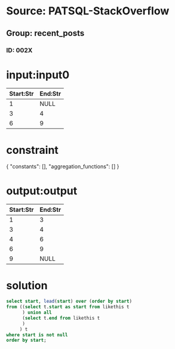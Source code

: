 # Source: PATSQL-StackOverflow
## Group: recent_posts
### ID: 002X

# input:input0

| Start:Str | End:Str |
|---|---|
| 1 | NULL |
| 3 | 4 |
| 6 | 9 |

# constraint

{
  "constants": [],
  "aggregation_functions": []
}

# output:output

| Start:Str | End:Str |
|---|---|
| 1 | 3 |
| 3 | 4 |
| 4 | 6 |
| 6 | 9 |
| 9 | NULL |

# solution

```sql
select start, lead(start) over (order by start)
from ((select t.start as start from likethis t
      ) union all
      (select t.end from likethis t
      )
     ) t
where start is not null
order by start;
```

